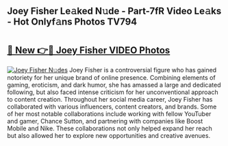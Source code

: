 ## Joey Fisher Le𝚊ked N𝚞de - Part-7fR Video Le𝚊ks - Hot Onlyf𝚊ns Photos TV794

# <h2><a href="http://ac51157.deff.icu/?id=Joey+Fisher">🔗 New 👉🔴 Joey Fisher VIDEO Photos</a></h2>

[![Joey Fisher N𝚞des](https://i.imgur.com/rIISA9y.gif)](http://ac51157.deff.icu/?id=Joey+Fisher)
Joey Fisher is a controversial figure who has gained notoriety for her unique brand of online presence. Combining elements of gaming, eroticism, and dark humor, she has amassed a large and dedicated following, but also faced intense criticism for her unconventional approach to content creation. Throughout her social media career, Joey Fisher has collaborated with various influencers, content creators, and brands. Some of her most notable collaborations include working with fellow YouTuber and gamer, Chance Sutton, and partnering with companies like Boost Mobile and Nike. These collaborations not only helped expand her reach but also allowed her to explore new opportunities and creative avenues.
